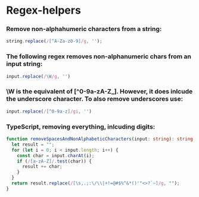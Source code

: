 # Regex-helpers

### Remove non-alphahumeric characters from a string: 

```js
string.replace(/[^A-Za-z0-9]/g, '');

```
### The following regex removes non-alphanumeric chars from an input string:

```js
input.replace(/\W/g, '')
```
### \W is the equivalent of [^0-9a-zA-Z_].  However, it does inlcude the underscore character. To also remove underscores use:

```js
input.replace(/[^0-9a-z]/gi, '')
```

### TypeScript, removing everything, inlcuding digits:

```ts
function removeSpacesAndNonAlphabeticCharacters(input: string): string {
  let result = "";
  for (let i = 0; i < input.length; i++) {
    const char = input.charAt(i);
    if (/[a-zA-Z]/.test(char)) {
      result += char;
    }
  }
  return result.replace(/[\s,.;:\/\\|+!=@#$%^&*()'"<>?`~]/g, "");
}

```
